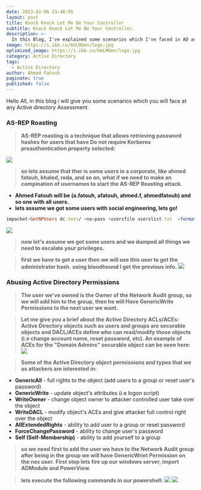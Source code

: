 ```yaml
---
date: 2023-02-06 23:48:05
layout: post
title: Knock Knock Let Me Be Your Controller
subtitle: Knock Knock Let Me Be Your Controller.
description: >-
  In this Blog, I've explained some scenarios which I've faced in AD assessment.
image: https://i.ibb.co/bbLMGmn/logo.jpg
optimized_image: https://i.ibb.co/bbLMGmn/logo.jpg
category: Active Directory
tags:
  - Active Directory
author: Ahmed Fatouh
paginate: true
published: false
---
```

Hello All, in this blog i will give you some scenarios which you will face at any Active directory Assessment.

### AS-REP Roasting

> **AS-REP roasting is a technique that allows retrieving password hashes for users that have Do not require Kerberos preauthentication property selected:**

![](https://i.ibb.co/1vcBDFr/1.png)

> **so lets assume that ther is some users in a corporate, like ahmed fatouh, khaled, reda, and so on, what if we need to make an compination of usernames to start the AS-REP Roasting attack.** 

- **Ahmed Fatouh will be (a.fatouh, afatouh, ahmed.f, ahmedfatouh) and so one with all users.**
- **lets assume we got some users with social engineering, lets go!**

 ```ruby 
impacket-GetNPUsers dc.test/ -no-pass -usersfile userslist.txt  -format john -dc-ip xx.xx.xx.xxx
```

![](https://i.ibb.co/HBv9PdZ/Inked-Inked2.jpg)

> **now let's assume we got some users and we dumped all things we need to escalate your privileges.**

> **first we have to get a user then we will use this user to get the administrator hash.**
> **using bloodhound I get the previous info.**
![](https://i.ibb.co/XxhXf1K/Inked3.jpg)

### Abusing Active Directory Permissions

> **The user we've owned is the Owner of the Network Audit group, so we will add him to the group, then he will Have GenericWrite Permissions to the next user we want.**

> **Let me give you a brief about the Active Directory ACLs/ACEs:
> Active Directory objects such as users and groups are securable objects and DACL/ACEs define who can read/modify those objects (i.e change account name, reset password, etc). 
> An example of ACEs for the "Domain Admins" securable object can be seen here:**
> ![](https://i.ibb.co/QkPk26G/1111.webp)

> **Some of the Active Directory object permissions and types that we as attackers are interested in:**
- **GenericAll** - full rights to the object (add users to a group or reset user's password)
- **GenericWrite** - update object's attributes (i.e logon script)
- **WriteOwner** - change object owner to attacker controlled user take over the object
- **WriteDACL** - modify object's ACEs and give attacker full control right over the object
- **AllExtendedRights** - ability to add user to a group or reset password
- **ForceChangePassword** - ability to change user's password
- **Self (Self-Membership)** - ability to add yourself to a group

> **so we need first to add the user we have to the Network Audit group after being in the group we will have GenericWriet Permission on the nex user.**
> **First step lets fire up our windows server, import ADModule and PowerView.**

> **lets execute the following commands in our powershell:**
> ![](https://i.ibb.co/QY1ZK9N/pss1.jpg)
> ![](https://i.ibb.co/7xDtwST/pss2.jpg)







